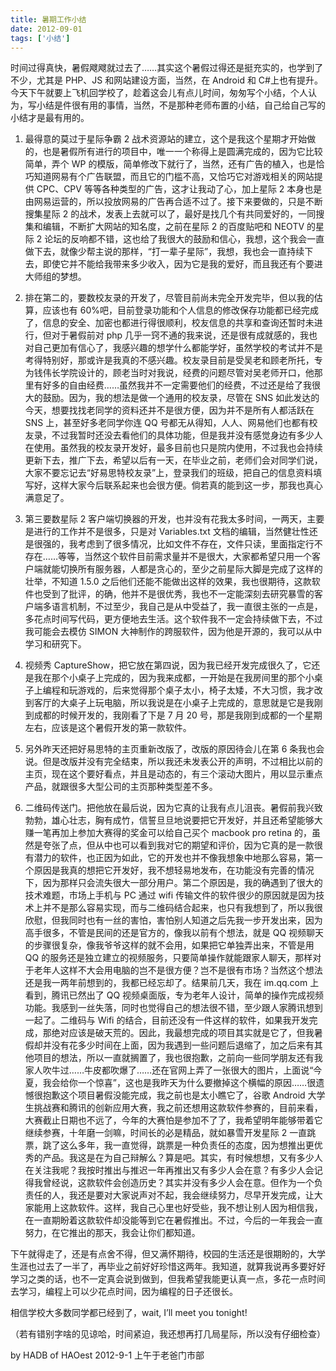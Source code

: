 ```yaml
---
title: 暑期工作小结
date: 2012-09-01
tags: ['小结']
---
```


时间过得真快，暑假飕飕就过去了……其实这个暑假过得还是挺充实的，也学到了不少，尤其是 PHP、JS 和网站建设方面，当然，在 Android 和 C#上也有提升。今天下午就要上飞机回学校了，趁着这会儿有点儿时间，匆匆写个小结，个人认为，写小结是件很有用的事情，当然，不是那种老师布置的小结，自己给自己写的小结才是最有用的。

1. 最得意的莫过于星际争霸 2 战术资源站的建立，这个是我这个星期才开始做的，也是暑假所有进行的项目中，唯一一个称得上是圆满完成的，因为它比较简单，弄个 WP 的模版，简单修改下就行了，当然，还有广告的植入，也是恰巧知道网易有个广告联盟，而且它的门槛不高，又恰巧它对游戏相关的网站提供 CPC、CPV 等等各种类型的广告，这才让我动了心，加上星际 2 本身也是由网易运营的，所以投放网易的广告再合适不过了。接下来要做的，只是不断搜集星际 2 的战术，发表上去就可以了，最好是找几个有共同爱好的，一同搜集和编辑，不断扩大网站的知名度，之前在星际 2 的百度贴吧和 NEOTV 的星际 2 论坛的反响都不错，这也给了我很大的鼓励和信心，我想，这个我会一直做下去，就像少帮主说的那样，“打一辈子星际”，我想，我也会一直持续下去，即使它并不能给我带来多少收入，因为它是我的爱好，而且我还有个要进大师组的梦想。

2. 排在第二的，要数校友录的开发了，尽管目前尚未完全开发完毕，但以我的估算，应该也有 60%吧，目前登录功能和个人信息的修改保存功能都已经完成了，信息的安全、加密也都进行得很顺利，校友信息的共享和查询还暂时未进行，但对于暑假前对 php 几乎一窍不通的我来说，还是很有成就感的，我也对自己更加有信心了，我感兴趣的想学什么都能学好，虽然学校的考试并不是考得特别好，那或许是我真的不感兴趣。校友录目前是受吴老和顾老所托，专为钱伟长学院设计的，顾老当时对我说，经费的问题尽管对吴老师开口，他那里有好多的自由经费……虽然我并不一定需要他们的经费，不过还是给了我很大的鼓励。因为，我的想法是做一个通用的校友录，尽管在 SNS 如此发达的今天，想要找找老同学的资料还并不是很方便，因为并不是所有人都活跃在 SNS 上，甚至好多老同学你连 QQ 号都无从得知，人人、网易他们也都有校友录，不过我暂时还没去看他们的具体功能，但是我并没有感觉身边有多少人在使用。虽然我的校友录开发好，最多目前也只是院内使用，不过我也会持续更新下去，推广下去，希望以后有一天，在毕业之前，老师们会对同学们说，大家不要忘记去“好易思特校友录”上，登录我们的班级，把自己的信息资料填写好，这样大家今后联系起来也会很方便。倘若真的能到这一步，那我也真心满意足了。

3. 第三要数星际 2 客户端切换器的开发，也并没有花我太多时间，一两天，主要是进行的工作并不是很多，只是对 Variables.txt 文档的编辑，当然健壮性还是很强的，我考虑到了很多情况，比如文件不存在，文件只读，里面指定行不存在……等等，当然这个软件目前需求量并不是很大，大家都希望只用一个客户端就能切换所有服务器，人都是贪心的，至少之前星际大脚是完成了这样的壮举，不知道 1.5.0 之后他们还能不能做出这样的效果，我也很期待，这款软件也受到了批评，的确，他并不是很优秀，我也不一定能深刻去研究暴雪的客户端多语言机制，不过至少，我自己是从中受益了，我一直很主张的一点是，多花点时间写代码，更方便地去生活。这个软件我不一定会持续做下去，不过我可能会去模仿 SIMON 大神制作的跨服软件，因为他是开源的，我可以从中学习和研究下。

4. 视频秀 CaptureShow，把它放在第四说，因为我已经开发完成很久了，它还是我在那个小桌子上完成的，因为我来成都，一开始是在我房间里的那个小桌子上编程和玩游戏的，后来觉得那个桌子太小，椅子太矮，不大习惯，我才改到客厅的大桌子上玩电脑，所以我说是在小桌子上完成的，意思就是它是我刚到成都的时候开发的，我刚看了下是 7 月 20 号，那是我刚到成都的一个星期左右，应该是这个暑假开发的第一款软件。

5. 另外昨天还把好易思特的主页重新改版了，改版的原因待会儿在第 6 条我也会说。但是改版并没有完全结束，所以我还未发表公开的声明，不过相比以前的主页，现在这个要好看点，并且是动态的，有三个滚动大图片，用以显示重点产品，就跟很多大型公司的主页那种类型差不多。

6. 二维码传送门。把他放在最后说，因为它真的让我有点儿沮丧。暑假前我兴致勃勃，雄心壮志，胸有成竹，信誓旦旦地说要把它开发好，并且还希望能够大赚一笔再加上参加大赛得的奖金可以给自己买个 macbook pro retina 的，虽然是夸张了点，但从中也可以看到我对它的期望和评价，因为它真的是一款很有潜力的软件，也正因为如此，它的开发也并不像我想象中地那么容易，第一个原因是我真的想把它开发好，我不想轻易地发布，在功能没有完善的情况下，因为那样只会流失很大一部分用户。第二个原因是，我的确遇到了很大的技术难题，市场上手机与 PC 通过 wifi 传输文件的软件很少的原因就是因为技术上并不是那么容易实现，而与二维码结合起来，也只有我想到了，所以我很欣慰，但我同时也有一丝的害怕，害怕别人知道之后先我一步开发出来，因为高手很多，不管是民间的还是官方的，像我以前有个想法，就是 QQ 视频聊天的步骤很复杂，像我爷爷这样的就不会用，如果把它单独弄出来，不管是用 QQ 的服务还是独立建立的视频服务，只要简单操作就能跟家人聊天，那样对于老年人这样不大会用电脑的岂不是很方便？岂不是很有市场？当然这个想法还是我一两年前想到的，我都已经忘却了。结果前几天，我在 im.qq.com 上看到，腾讯已然出了 QQ 视频桌面版，专为老年人设计，简单的操作完成视频功能。我感到一丝失落，同时也觉得自己的想法很不错，至少跟人家腾讯想到一起了。二维码与 Wifi 的结合，目前还没有一件这样的软件，如果我开发完成，那绝对应该是破天荒的。因此，我最想完成的项目其实就是它了，但我暑假却并没有花多少时间在上面，因为我遇到一些问题后退缩了，加之后来有其他项目的想法，所以一直就搁置了，我也很抱歉，之前向一些同学朋友还有我家人吹牛过……牛皮都吹爆了……还在官网上弄了一张很大的图片，上面说“今夏，我会给你一个惊喜”，这也是我昨天为什么要撤掉这个横幅的原因……很遗憾很抱歉这个项目暑假没能完成，我之前也是太小瞧它了，谷歌 Android 大学生挑战赛和腾讯的创新应用大赛，我之前还想用这款软件参赛的，目前来看，大赛截止日期也不远了，今年的大赛怕是参加不了了，我希望明年能够带着它继续参赛，十年磨一剑嘛，时间长的必是精品，就如暴雪开发星际 2 一直跳票，跳了这么多年，我一直觉得，跳票是一种负责任的态度，因为想推出更优秀的产品。我这是在为自己辩解么？算是吧。其实，有时候想想，又有多少人在关注我呢？我按时推出与推迟一年再推出又有多少人会在意？有多少人会记得我曾经说，这款软件会创造历史？其实并没有多少人会在意。但作为一个负责任的人，我还是要对大家说声对不起，我会继续努力，尽早开发完成，让大家能用上这款软件。这样，我自己心里也好受些，我不想让别人因为相信我，在一直期盼着这款软件却没能等到它在暑假推出。不过，今后的一年我会一直努力，在它推出的那天，我会让你们都知道。

下午就得走了，还是有点舍不得，但又满怀期待，校园的生活还是很期盼的，大学生涯也过去了一半了，再毕业之前好好珍惜这两年。我知道，就算我说再多要好好学习之类的话，也不一定真会说到做到，但我希望我能更认真一点，多花一点时间去学习，编程上可以少花点时间，因为编程的日子还很长。

相信学校大多数同学都已经到了，wait, I’ll meet you tonight!

（若有错别字啥的见谅哈，时间紧迫，我还想再打几局星际，所以没有仔细检查）

by HADB of HAOest
2012-9-1 上午于老爸门市部
